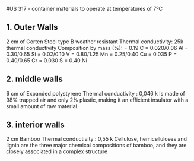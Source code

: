 #US 317 - container materials to operate at temperatures of 7ºC

## 1. Outer Walls
2 cm of Corten Steel type B weather resistant
Thermal conductivity: 25k thermal conductivity
Composition by mass (%):
= 0.19 C 
= 0.020/0.06 Al
= 0.30/0.65 Si
= 0.02/0.10 V
= 0.80/1.25 Mn
= 0.25/0.40 Cu
= 0.035 P
= 0.40/0.65 Cr
= 0.030 S
= 0.40 Ni

## 2. middle walls
6 cm of Expanded polystyrene 
Thermal conductivity : 0,046 k
Is made of 98% trapped air and only 2% plastic, making it an efficient insulator with a small amount of raw material

## 3. interior walls
2 cm Bamboo 
Thermal conductivity : 0,55 k
Cellulose, hemicelluloses and lignin are the three major chemical compositions of bamboo, and they are closely associated in a complex structure
